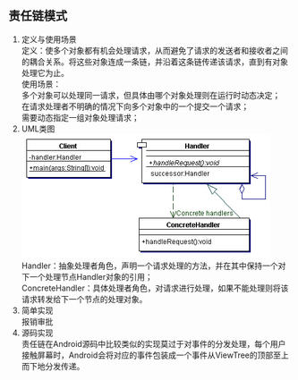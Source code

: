 ## 责任链模式 ##
1. 定义与使用场景  
  定义：使多个对象都有机会处理请求，从而避免了请求的发送者和接收者之间的耦合关系。将这些对象连成一条链，并沿着这条链传递该请求，直到有对象处理它为止。  
  使用场景：  
  多个对象可以处理同一请求，但具体由哪个对象处理则在运行时动态决定；  
  在请求处理者不明确的情况下向多个对象中的一个提交一个请求；  
  需要动态指定一组对象处理请求；
2. UML类图  
   ![](https://github.com/yqlee/DesignPatternsNotes/blob/master/%E8%AE%BE%E8%AE%A1%E6%A8%A1%E5%BC%8F/UML/8%E3%80%81%E8%B4%A3%E4%BB%BB%E9%93%BE%E6%A8%A1%E5%BC%8F.jpg)  
   Handler：抽象处理者角色，声明一个请求处理的方法，并在其中保持一个对下一个处理节点Handler对象的引用；  
   ConcreteHandler：具体处理者角色，对请求进行处理，如果不能处理则将该请求转发给下一个节点的处理对象。
3. 简单实现   
   报销审批  
4. 源码实现  
   责任链在Android源码中比较类似的实现莫过于对事件的分发处理，每个用户接触屏幕时，Android会将对应的事件包装成一个事件从ViewTree的顶部至上而下地分发传递。